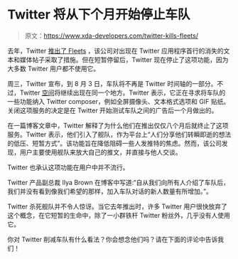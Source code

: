 # Twitter 将从下个月开始停止车队

> 原文：<https://www.xda-developers.com/twitter-kills-fleets/>

去年，Twitter [推出了 Fleets](https://www.xda-developers.com/twitter-fleets-now-available-clubhouse-voice-chat-rooms/) ，该公司对出现在 Twitter 应用程序首行的消失的文本和媒体帖子采取了措施。但在短暂停留后，Twitter 现在停止了这项功能，因为大多数 Twitter 用户都不使用它。

周三，Twitter 宣布，到 8 月 3 日，车队将不再是 Twitter 时间轴的一部分。不过，Twitter [空间](https://www.xda-developers.com/twitter-seems-to-be-finally-testing-spaces-on-android/)将继续出现在同一个地方。Twitter 表示，它正在寻求将车队的一些功能纳入 Twitter composer，例如全屏摄像头、文本格式选项和 GIF 贴纸。关闭这项服务的决定是在 Twitter 开始测试车队之间的广告后一个月做出的。

在一篇博客文章中，Twitter 解释了为什么他们在推出仅仅八个月后就终止了这项服务。Twitter 表示，他们引入了舰队，作为平台上“人们分享他们转瞬即逝的想法的低压、短暂方式”。该功能旨在降低阻碍一些人发推特的焦虑。然而，该公司发现，用户主要使用舰队来放大自己的推文，并直接与他人交谈。

Twitter 也承认这项功能在用户中并不流行。

Twitter 产品副总裁 Ilya Brown 在博客中写道:“自从我们向所有人介绍了车队后，我们并没有看到像我们希望的那样，加入车队对话的新人数量有所增加。”。

Twitter 杀死舰队并不令人惊讶。当它去年推出时，许多 Twitter 用户很快放弃了这个概念，在它短暂的生命中，除了一小群铁杆 Twitter 粉丝外，几乎没有人使用它。

你对 Twitter 削减车队有什么看法？你会想念他们吗？请在下面的评论中告诉我们！